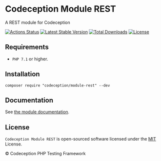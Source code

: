 # Codeception Module REST

A REST module for Codeception

[![Actions Status](https://github.com/Codeception/module-rest/workflows/CI/badge.svg)](https://github.com/Codeception/module-rest/actions)
[![Latest Stable Version](https://poser.pugx.org/codeception/module-rest/v/stable)](https://github.com/Codeception/module-rest/releases)
[![Total Downloads](https://poser.pugx.org/codeception/module-rest/downloads)](https://packagist.org/packages/codeception/module-rest)
[![License](https://poser.pugx.org/codeception/module-rest/license)](/LICENSE)

## Requirements

* `PHP 7.1` or higher.

## Installation

```
composer require "codeception/module-rest" --dev
```

## Documentation

See [the module documentation](https://codeception.com/docs/modules/REST).

## License

`Codeception Module REST` is open-sourced software licensed under the [MIT](/LICENSE) License.

© Codeception PHP Testing Framework
